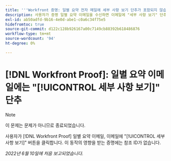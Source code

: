 ```yaml
---
title: '''Workfront 증명: 일별 요약 전자 메일에 세부 사항 보기 단추가 포함되지 않습니다.'
description: 사용자가 증명 일별 요약 이메일을 수신하면 이메일에 "세부 사항 보기" 단추가 포함되어 있지 않습니다. 이 동작의 영향을 받는 증명에는 참조 ID가 없습니다.
exl-id: ab50adfd-9b16-4e0d-abe1-c0a6c34f75e5
hidefromtoc: true
source-git-commit: d122c128b926167a00c7149cb88392b618486876
workflow-type: tm+mt
source-wordcount: '94'
ht-degree: 0%

---
```


# [!DNL Workfront Proof]: 일별 요약 이메일에는 &quot;[!UICONTROL 세부 사항 보기]&quot; 단추

>[!NOTE]
>
>이 문제는 문제가 아니므로 종료되었습니다.

사용자가 [!DNL Workfront Proof] 일별 요약 이메일, 이메일에 &quot;[!UICONTROL 세부 사항 보기]&quot; 버튼을 클릭합니다. 이 동작의 영향을 받는 증명에는 참조 ID가 없습니다.

_2022년 6월 10일에 처음 보고되었습니다._
